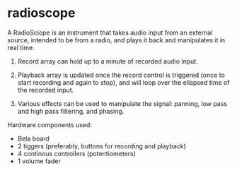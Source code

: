 # radioscope
A RadioSciope is an instrument that takes audio input from an external source, intended to be from a radio, and plays it back and manipulates it in real time.

1) Record array can hold up to a minute of recorded audio input.

2) Playback array is updated once the record control is triggered (once to start recording and again to stop), and will loop over the ellapsed time of the recorded input.

3) Various effects can be used to manipulate the signal: panning, low pass and high pass filtering, and phasing.

Hardware components used:
- Bela board 
- 2 tiggers (preferably, buttons for recording and playback)
- 4 continous controllers (potentiometers)
- 1 volume fader

